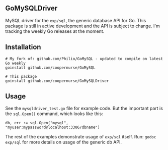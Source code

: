 ## GoMySQLDriver ##

MySQL driver for the `exp/sql`, the generic database API for Go.  This package is still in active development and the API is subject to change.  I'm tracking the weekly Go releases at the moment.

## Installation ##

    # My fork of: github.com/Philio/GoMySQL - updated to compile on latest Go weekly
    goinstall github.com/coopernurse/GoMySQL
    
    # This package
    goinstall github.com/coopernurse/GoMySQLDriver

## Usage ##

See the `mysqldriver_test.go` file for example code.  But the important part is the `sql.Open()` command, which looks like this:

    db, err := sql.Open("mysql", "myuser:mypassword@localhost:3306/dbname")
    
The rest of the examples demonstrate usage of `exp/sql` itself.  Run: `godoc exp/sql` for more details on usage of the generic db API.

    
